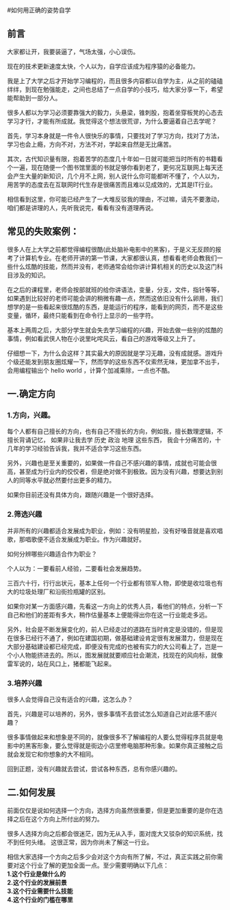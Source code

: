 #如何用正确的姿势自学

## 前言
大家都让开，我要装逼了，气场太强，小心误伤。

现在的技术更新速度太快，个人以为，自学应该成为程序猿的必备能力。

我是上了大学之后才开始学习编程的，而且很多内容都以自学为主，从之前的磕磕绊绊，到现在勉强能走，之间也总结了一点自学的小技巧，给大家分享一下，希望能帮助到一部分人。

很多人都以为学习必须要靠强大的毅力，头悬梁，锥刺股，抱着坐穿板凳的心态去学习才行，才能有所成就。我觉得这个想法很荒谬，为什么要逼着自己去学呢？

首先，学习本身就是一件令人很快乐的事情，只要找对了学习方向，找对了方法，学习也会上瘾，方向不对，方法不对，学起来自然是无比痛苦。

其次，古代知识量有限，抱着苦学的态度几十年如一日就可能把当时所有的书籍看个一遍，现在随便一个图书馆里面的书就足够你看到老了，更何况互联网上每天还会产生大量的新知识，几个月不上网，别人说什么你可能都听不懂了，个人以为，用苦学的态度去在互联网时代生存是很痛苦而且难以见成效的，尤其是IT行业。

相信看到这里，你可能已经产生了一大堆反驳我的理由，不过嘛，请先不要激动，咱们都是讲理的人，先听我说完，看看有没有道理再说。

## 常见的失败案例：
很多人在上大学之前都觉得编程很酷(此处脑补电影中的黑客)，于是义无反顾的报考了计算机专业。在老师开讲的第一节课，大家都很认真，想看看老师会教我们一些什么炫酷的技能，然而并没有，老师通常会给你讲计算机相关的历史以及这门科目涉及的知识。

在之后的课程里，老师会按部就班的给你讲语法，变量，分支，文件，指针等等，如果遇到比较好的老师可能会讲的稍微有趣一点，然而这依旧没有什么卵用，我们想学的是一些看起来很炫酷的东西，是能运行的程序，能看到的网页，而不是这些变量，循环，最终只能看到在命令行上显示的一些字符。

基本上两周之后，大部分学生就会失去学习编程的兴趣，开始去做一些别的炫酷的事情，例如看武侠人物在小说里叱咤风云，看自己的游戏等级又上升了。

仔细想一下，为什么会这样？其实最大的原因就是学习无趣，没有成就感。游戏升个级还能发到朋友圈炫耀一下，然而学的这些东西不仅索然无味，更加拿不出手，会用编程输出个 hello world ，计算个加减乘除，一点也不酷。

## 一.确定方向
### 1.方向，兴趣。

每个人都有自己擅长的方向，也有自己不擅长的方向，例如我，擅长数理逻辑，不擅长背诵记忆， 如果非让我去学 历史 政治 地理 这些东西， 我会十分痛苦的，十几年的学习经验告诉我，我并不适合学习这些东西。

另外，兴趣也是至关重要的，如果做一件自己不感兴趣的事情，成就也可能会很高，甚至成为行业内的佼佼者，但是绝对做不到极致。因为没有兴趣，想要达到别人的同等水平就必然要付出更多的精力。

如果你目前还没有具体方向，跟随兴趣是一个很好选择。

### 2.筛选兴趣

并非所有的兴趣都适合发展成为职业，例如：没有明星脸，没有好嗓音就是喜欢唱歌，那唱歌便不适合发展成为职业。作为兴趣就好。

如何分辨哪些兴趣适合作为职业？

个人以为：一要看前人经验，二要看社会发展趋势。

三百六十行，行行出状元，基本上任何一个行业都有领军人物，即使是收垃圾也有大的垃圾处理厂和沿街捡瓶罐的区别。

如果你对某一方面感兴趣，先看这一方向上的优秀人员，看他们的特点，分析一下自己和他们的差距有多大，稍作估量基本上便能得出你在这一行业能走多远。

另外，社会是不断发展变化的，前人已经走过的道路在当时肯定是没错的，但是现在很多已经行不通了，例如在建国初期，做基础建设肯定很有发展潜力，但是现在大部分基础建设都已经完成，即便没有完成的也被有实力的大公司看上了，岂是一个小人物能挤进去的。所以，图发展就就要顺应社会潮流，找现在的风向标，就像雷军说的，站在风口上，猪都能飞起来。

### 3.培养兴趣
很多人会觉得自己没有适合的兴趣，这怎么办？

  首先，兴趣是可以培养的，另外，很多事情不去尝试怎么知道自己对此感不感兴趣？
  
  很多事情做起来和想象是不同的，就像很多不了解编程的人要么觉得程序员就是电影中的黑客形象，要么觉得就是街边小店里修电脑那种形象。如果你真正接触之后就会发现它和你想象的大不相同。
  
  回到正题，没有兴趣就去尝试，尝试各种东西，总有你感兴趣的。

## 二.如何发展

前面仅仅是说如何选择一个方向，选择方向虽然很重要，但是更加重要的是你在选择之后在这个方向上所付出的努力。

很多人选择方向之后都会很迷茫，因为无从入手，面对庞大又驳杂的知识系统，找不到任何头绪。
这很正常，因为你尚未了解这一行业。

相信大家选择一个方向之后多少会对这个方向有所了解，不过，真正实践之前你需要对这个行业了解的更加全面一点。至少需要明确以下几点：<br/>
<b>
1.这个行业是做什么的<br/>
2.这个行业的发展前景<br/>
3.这个行业需要什么技能<br/>
4.这个行业的门槛在哪里<br/>
</b>

















